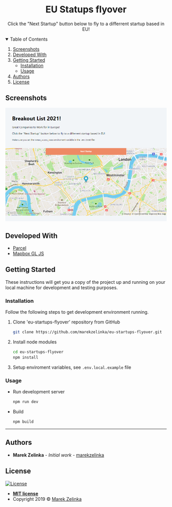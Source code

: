 <div align="center">
  <h1>EU Statups flyover</h3>
  <p>
    Click the "Next Startup" button below to fly to a differrent startup based in EU!
  </p>
</div>

<!-- TABLE OF CONTENTS -->
<details open="open">
  <summary>Table of Contents</summary>
  <ol>
    <li>
      <a href="#screenshots">Screenshots</a>
    </li>
    <li>
      <a href="#developed-with">Developed With</a>
    </li>
    <li>
      <a href="#getting-started">Getting Started</a>
      <ul>
        <li><a href="#installation">Installation</a></li>
        <li><a href="#usage">Usage</a></li>
      </ul>
    </li>
    <li><a href="#authors">Authors</a></li>
    <li><a href="#license">License</a></li>
  </ol>
</details>

## Screenshots

![](./screenshot.png)

## Developed With

- [Parcel](https://parceljs.org/)
- [Mapbox GL JS](https://docs.mapbox.com/mapbox-gl-js/api/)

## Getting Started

These instructions will get you a copy of the project up and running on your local machine for development and testing purposes.

### Installation

Follow the following steps to get development environment running.

1. Clone 'eu-startups-flyover' repository from GitHub

   ```sh
   git clone https://github.com/marekzelinka/eu-startups-flyover.git
   ```

2. Install node modules

   ```sh
   cd eu-startups-flyover
   npm install
   ```

3. Setup enviroment variables, see `.env.local.example` file

### Usage

- Run development server
  ```sh
  npm run dev
  ```
- Build
  ```sh
  npm build
  ```

---

## Authors

- **Marek Zelinka** - _Initial work_ - [marekzelinka](https://github.com/marekzelinka)

## License

[![License](http://img.shields.io/:license-mit-blue.svg?style=flat-square)](http://badges.mit-license.org)

- **[MIT license](http://opensource.org/licenses/mit-license.php)**
- Copyright 2019 © <a href="https://github.com/marekzelinka" target="_blank" rel="noopener noreferrer">Marek Zelinka</a>

